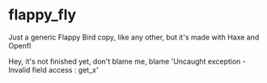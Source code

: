 # flappy_fly
Just a generic Flappy Bird copy, like any other, but it's made with Haxe and Openfl


Hey, it's not finished yet, don't blame me, blame 'Uncaught exception - Invalid field access : get_x'
